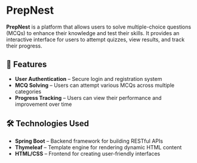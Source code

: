 # PrepNest

**PrepNest** is a platform that allows users to solve multiple-choice questions (MCQs) to enhance their knowledge and test their skills. It provides an interactive interface for users to attempt quizzes, view results, and track their progress.

## 🚀 Features
- **User Authentication** – Secure login and registration system
- **MCQ Solving** – Users can attempt various MCQs across multiple categories
- **Progress Tracking** – Users can view their performance and improvement over time

## 🛠️ Technologies Used
- **Spring Boot** – Backend framework for building RESTful APIs
- **Thymeleaf** – Template engine for rendering dynamic HTML content
- **HTML/CSS** – Frontend for creating user-friendly interfaces  
